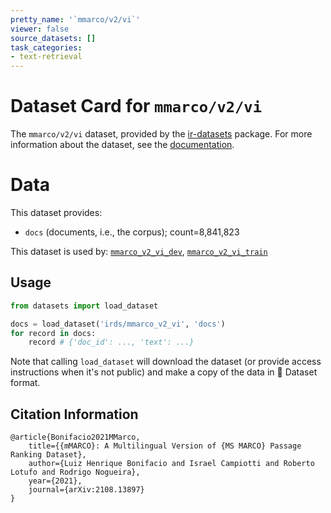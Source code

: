 ```yaml
---
pretty_name: '`mmarco/v2/vi`'
viewer: false
source_datasets: []
task_categories:
- text-retrieval
---
```


# Dataset Card for `mmarco/v2/vi`

The `mmarco/v2/vi` dataset, provided by the [ir-datasets](https://ir-datasets.com/) package.
For more information about the dataset, see the [documentation](https://ir-datasets.com/mmarco#mmarco/v2/vi).

# Data

This dataset provides:
 - `docs` (documents, i.e., the corpus); count=8,841,823


This dataset is used by: [`mmarco_v2_vi_dev`](https://huggingface.co/datasets/irds/mmarco_v2_vi_dev), [`mmarco_v2_vi_train`](https://huggingface.co/datasets/irds/mmarco_v2_vi_train)


## Usage

```python
from datasets import load_dataset

docs = load_dataset('irds/mmarco_v2_vi', 'docs')
for record in docs:
    record # {'doc_id': ..., 'text': ...}

```

Note that calling `load_dataset` will download the dataset (or provide access instructions when it's not public) and make a copy of the
data in 🤗 Dataset format.

## Citation Information

```
@article{Bonifacio2021MMarco,
    title={{mMARCO}: A Multilingual Version of {MS MARCO} Passage Ranking Dataset},
    author={Luiz Henrique Bonifacio and Israel Campiotti and Roberto Lotufo and Rodrigo Nogueira},
    year={2021},
    journal={arXiv:2108.13897}
}
```
